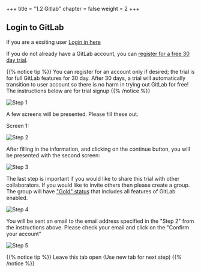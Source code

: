 +++
title = "1.2 Gitlab"
chapter = false
weight = 2
+++

## Login to GitLab

If you are a exsiting user [Login in here](https://gitlab.com/users/sign_in)

If you do not already have a GitLab account, you can [register for a free 30 day trial](https://about.gitlab.com/free-trial/). 

{{% notice tip %}}
You can register for an account only if desired; the trial is for full GitLab features for 30 day. After 30 days, a trial will automatically transition to user account so there is no harm in trying out GitLab for free! The instructions below are for trial signup
{{% /notice %}}

![Step 1](/images/getting_started/gitlab-homepage.png)

A few screens will be presented. Please fill these out. 

Screen 1:

![Step 2](/images/getting_started/gitlab-trial-screen-1.png)

After filling in the information, and clicking on the continue button, you will be presented with the second screen:

![Step 3](/images/getting_started/gitlab-trial-screen-2.png)

The last step is important if you would like to share this trial with other collaborators. If you would like to invite others then please create a group. The group will have ["Gold" status](https://about.gitlab.com/pricing/gitlab-com/feature-comparison/) that includes all features of GitLab enabled. 

![Step 4](/images/getting_started/gitlab-trial-screen-3.png)

You will be sent an email to the email address specified in the "Step 2" from the instructions above. Please check your email and click on the "Confirm your account" 

![Step 5](/images/getting_started//gitlab-trial-screen-4a.png)

{{% notice tip %}}
Leave this tab open (Use new tab for next step)
{{% /notice %}}
